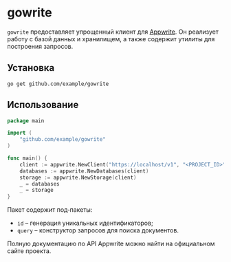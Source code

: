 # gowrite

`gowrite` предоставляет упрощенный клиент для [Appwrite](https://appwrite.io). Он реализует работу с базой данных и хранилищем, а также содержит утилиты для построения запросов.

## Установка

```
go get github.com/example/gowrite
```

## Использование

```go
package main

import (
    "github.com/example/gowrite"
)

func main() {
    client := appwrite.NewClient("https://localhost/v1", "<PROJECT_ID>", "<API_KEY>")
    databases := appwrite.NewDatabases(client)
    storage := appwrite.NewStorage(client)
    _ = databases
    _ = storage
}
```

Пакет содержит под‑пакеты:

- `id` – генерация уникальных идентификаторов;
- `query` – конструктор запросов для поиска документов.

Полную документацию по API Appwrite можно найти на официальном сайте проекта.
